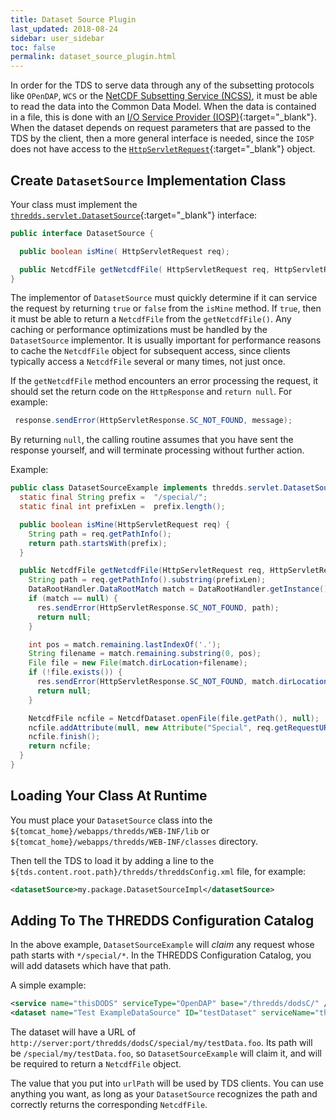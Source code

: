 ```yaml
---
title: Dataset Source Plugin
last_updated: 2018-08-24
sidebar: user_sidebar
toc: false
permalink: dataset_source_plugin.html
---
```


In order for the TDS to serve data through any of the subsetting protocols like `OPenDAP`, `WCS` or the [NetCDF Subsetting Service (NCSS)](netcdf_subset_service_ref.html), it must be able to read the data into the Common Data Model.
When the data is contained in a file, this is done with an [I/O Service Provider (IOSP)](https://docs.unidata.ucar.edu/netcdf-java/{{site.netcdf-java_docset_version}}/userguide/writing_iosp.html){:target="_blank"}.
When the dataset depends on request parameters that are passed to the TDS by the client, then a more general interface is needed, since the `IOSP` does not have access to the [`HttpServletRequest`](https://docs.oracle.com/javaee/6/api/javax/servlet/http/HttpServletRequest.html){:target="_blank"} object.

## Create  `DatasetSource` Implementation Class

Your class must implement the [`thredds.servlet.DatasetSource`](https://docs.unidata.ucar.edu/tds/5.0/javadocAll/thredds/servlet/DatasetSource.html){:target="_blank"} interface:

~~~java
public interface DatasetSource {

  public boolean isMine( HttpServletRequest req);

  public NetcdfFile getNetcdfFile( HttpServletRequest req, HttpServletResponse res) throws IOException;
}
~~~

The implementor of `DatasetSource` must quickly determine if it can service the request by returning `true` or `false` from the `isMine` method.
If `true`, then it must be able to return a `NetcdfFile` from the `getNetcdfFile()`.
Any caching or performance optimizations must be handled by the `DatasetSource` implementor.
It is usually important for performance reasons to cache the `NetcdfFile` object for subsequent access, since clients typically access a `NetcdfFile` several or many times, not just once.

If the `getNetcdfFile` method encounters an error processing the request, it should set the return code on the `HttpResponse` and `return null`.
For example:

~~~java
 response.sendError(HttpServletResponse.SC_NOT_FOUND, message);
~~~

By returning `null`, the calling routine assumes that you have sent the response yourself, and will terminate processing without further action.

Example:
~~~java
public class DatasetSourceExample implements thredds.servlet.DatasetSource {
  static final String prefix =  "/special/";
  static final int prefixLen =  prefix.length();

  public boolean isMine(HttpServletRequest req) {
    String path = req.getPathInfo();
    return path.startsWith(prefix);
  }

  public NetcdfFile getNetcdfFile(HttpServletRequest req, HttpServletResponse res) throws IOException {
    String path = req.getPathInfo().substring(prefixLen);
    DataRootHandler.DataRootMatch match = DataRootHandler.getInstance().findDataRootMatch(path);
    if (match == null) {
      res.sendError(HttpServletResponse.SC_NOT_FOUND, path);
      return null;
    }

    int pos = match.remaining.lastIndexOf('.');
    String filename = match.remaining.substring(0, pos);
    File file = new File(match.dirLocation+filename);
    if (!file.exists()) {
      res.sendError(HttpServletResponse.SC_NOT_FOUND, match.dirLocation+filename);
      return null;
    }

    NetcdfFile ncfile = NetcdfDataset.openFile(file.getPath(), null);
    ncfile.addAttribute(null, new Attribute("Special", req.getRequestURI()));
    ncfile.finish();
    return ncfile;
  }
}
~~~

## Loading Your Class At Runtime

You must place your `DatasetSource` class into the `${tomcat_home}/webapps/thredds/WEB-INF/lib` or `${tomcat_home}/webapps/thredds/WEB-INF/classes` directory.

Then tell the TDS to load it by adding a line to the `${tds.content.root.path}/thredds/threddsConfig.xml` file, for example:

~~~xml
<datasetSource>my.package.DatasetSourceImpl</datasetSource>
~~~

## Adding To The THREDDS Configuration Catalog

In the above example, `DatasetSourceExample` will _claim_ any request whose path starts with `*/special/*`.
In the THREDDS Configuration Catalog, you will add datasets which have that path.

A simple example:

~~~xml
<service name="thisDODS" serviceType="OpenDAP" base="/thredds/dodsC/" />
<dataset name="Test ExampleDataSource" ID="testDataset" serviceName="thisDODS" urlPath="special/my/testData.foo" />
~~~

The dataset will have a URL of `http://server:port/thredds/dodsC/special/my/testData.foo`. 
Its path will be `/special/my/testData.foo`, so `DatasetSourceExample` will claim it, and will be required to return a `NetcdfFile` object.

The value that you put into `urlPath` will be used by TDS clients.
You can use anything you want, as long as your `DatasetSource` recognizes the path and correctly returns the corresponding `NetcdfFile`.
